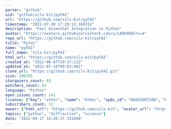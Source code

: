 ```yaml
---
parser: "github"
uid: "github/silx-kit/pyFAI"
url: "https://github.com/silx-kit/pyFAI"
timestamp: "2022-07-20 17:29:13.169332"
description: "Fast Azimuthal Integration in Python"
avatar: "https://avatars.githubusercontent.com/u/14869885?v=4"
repo_url: "https://github.com/silx-kit/pyFAI"
title: "Pyfai"
name: "pyFAI"
full_name: "silx-kit/pyFAI"
html_url: "https://github.com/silx-kit/pyFAI"
created_at: "2012-06-07T19:37:21Z"
updated_at: "2022-07-18T09:03:08Z"
clone_url: "https://github.com/silx-kit/pyFAI.git"
size: 290795
stargazers_count: 63
watchers_count: 63
language: "Python"
open_issues_count: 141
license: {"key": "other", "name": "Other", "spdx_id": "NOASSERTION", "url": null, "node_id": "MDc6TGljZW5zZTA="}
subscribers_count: 13
owner: {"html_url": "https://github.com/silx-kit", "avatar_url": "https://avatars.githubusercontent.com/u/14869885?v=4", "login": "silx-kit", "type": "Organization"}
topics: ["python", "diffraction", "science"]
date: "2022-09-17 14:26:37.331898"
---
```

